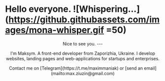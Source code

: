 Hello everyone. 
![Whispering...](https://github.githubassets.com/images/mona-whisper.gif =50) 
====
<p align='center'>
Nice to see you.
---
</p>
<p align='center'>
I'm Maksym. A front-end developer from Zaporizhia, Ukraine.
I develop websites, landing pages and web-applications for startups and enterprises.
</p>
<p align='center'>
Contact me on [Telegram](https://t.me/maximmaniak) or [send an email](mailto:max.ziuzin@gmail.com)
</p>


